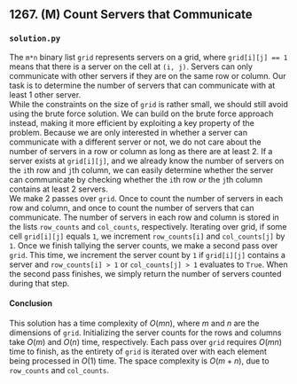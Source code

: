 ## 1267. (M) Count Servers that Communicate

### `solution.py`
The `m*n` binary list `grid` represents servers on a grid, where `grid[i][j] == 1` means that there is a server on the cell at `(i, j)`. Servers can only communicate with other servers if they are on the same row or column. Our task is to determine the number of servers that can communicate with at least 1 other server.  
While the constraints on the size of `grid` is rather small, we should still avoid using the brute force solution. We can build on the brute force approach instead, making it more efficient by exploiting a key property of the problem. Because we are only interested in whether a server can communicate with a different server or not, we do not care about the number of servers in a row or column as long as there are at least 2. If a server exists at `grid[i][j]`, and we already know the number of servers on the `i`th row and `j`th column, we can easily determine whether the server can communicate by checking whether the `i`th row *or* the `j`th column contains at least 2 servers.  
We make 2 passes over `grid`. Once to count the number of servers in each row and column, and once to count the number of servers that can communicate. The number of servers in each row and column is stored in the lists `row_counts` and `col_counts`, respectively. Iterating over grid, if some cell `grid[i][j]` equals `1`, we increment `row_counts[i]` and `col_counts[j]` by `1`. Once we finish tallying the server counts, we make a second pass over `grid`. This time, we increment the server count by `1` if `grid[i][j]` contains a server and `row_counts[i] > 1` or `col_counts[j] > 1` evaluates to `True`. When the second pass finishes, we simply return the number of servers counted during that step.  

#### Conclusion
This solution has a time complexity of $O(mn)$, where $m$ and $n$ are the dimensions of `grid`. Initializing the server counts for the rows and columns take $O(m)$ and $O(n)$ time, respectively. Each pass over `grid` requires $O(mn)$ time to finish, as the entirety of `grid` is iterated over with each element being processed in $O(1)$ time. The space complexity is $O(m+n)$, due to `row_counts` and `col_counts`.  
  

